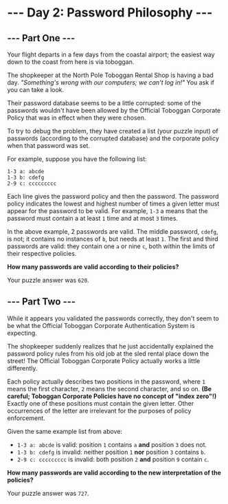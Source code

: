 # --- Day 2: Password Philosophy ---

## --- Part One ---

Your flight departs in a few days from the coastal airport; the easiest way down to the coast from here is via toboggan.

The shopkeeper at the North Pole Toboggan Rental Shop is having a bad day. *"Something's wrong with our computers; we can't log in!"*
You ask if you can take a look.

Their password database seems to be a little corrupted: some of the passwords wouldn't have been allowed by the
Official Toboggan Corporate Policy that was in effect when they were chosen.

To try to debug the problem, they have created a list (your puzzle input) of passwords (according to the corrupted database)
and the corporate policy when that password was set.

For example, suppose you have the following list:

```
1-3 a: abcde
1-3 b: cdefg
2-9 c: ccccccccc
```
Each line gives the password policy and then the password. The password policy indicates the lowest and highest number
of times a given letter must appear for the password to be valid. For example, `1-3` a means that the password must contain
a at least `1` time and at most `3` times.

In the above example, 2 passwords are valid. The middle password, `cdefg`, is not; it contains
no instances of `b`, but needs at least `1`. The first and third passwords are valid: they contain
one `a` or nine `c`, both within the limits of their respective policies.

**How many passwords are valid according to their policies?**

Your puzzle answer was `620`.

## --- Part Two ---

While it appears you validated the passwords correctly, they don't seem to be what the Official Toboggan Corporate
Authentication System is expecting.

The shopkeeper suddenly realizes that he just accidentally explained the password policy rules from his old job at
the sled rental place down the street! The Official Toboggan Corporate Policy actually works a little differently.

Each policy actually describes two positions in the password, where `1` means the first character, `2` means the second
character, and so on. **(Be careful; Toboggan Corporate Policies have no concept of "index zero"!)** Exactly one of these
positions must contain the given letter. Other occurrences of the letter are irrelevant for the purposes of policy enforcement.

Given the same example list from above:

+ `1-3 a: abcde` is valid: position `1` contains `a` **and** position `3` does not.
+ `1-3 b: cdefg` is invalid: neither position `1` **nor** position `3` contains `b`.
+ `2-9 c: ccccccccc` is invalid: both position `2` **and** position `9` contain `c`.

**How many passwords are valid according to the new interpretation of the policies?**

Your puzzle answer was `727`.

